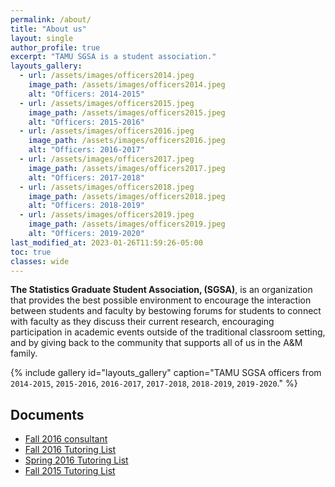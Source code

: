 ```yaml
---
permalink: /about/
title: "About us"
layout: single
author_profile: true
excerpt: "TAMU SGSA is a student association."
layouts_gallery:
  - url: /assets/images/officers2014.jpeg
    image_path: /assets/images/officers2014.jpeg
    alt: "Officers: 2014-2015"
  - url: /assets/images/officers2015.jpeg
    image_path: /assets/images/officers2015.jpeg
    alt: "Officers: 2015-2016"
  - url: /assets/images/officers2016.jpeg
    image_path: /assets/images/officers2016.jpeg
    alt: "Officers: 2016-2017"
  - url: /assets/images/officers2017.jpeg
    image_path: /assets/images/officers2017.jpeg
    alt: "Officers: 2017-2018"
  - url: /assets/images/officers2018.jpeg
    image_path: /assets/images/officers2018.jpeg
    alt: "Officers: 2018-2019"
  - url: /assets/images/officers2019.jpeg
    image_path: /assets/images/officers2019.jpeg
    alt: "Officers: 2019-2020"
last_modified_at: 2023-01-26T11:59:26-05:00
toc: true
classes: wide
---
```


**The Statistics Graduate Student Association, (SGSA)**, is an organization that provides the best possible environment to encourage the interaction between students and faculty by bestowing forums for students to connect with faculty as they discuss their current research, encouraging participation in academic events outside of the traditional classroom setting, and by giving back to the community that supports all of us in the A&M family.

{% include gallery id="layouts_gallery" caption="TAMU SGSA officers from `2014-2015`, `2015-2016`, `2016-2017`, `2017-2018`, `2018-2019`, `2019-2020`." %}

## Documents

- [Fall 2016 consultant](/assets/files/fall2016consultant.pdf)
- [Fall 2016 Tutoring List](/assets/files/fall2016tutor.pdf)
- [Spring 2016 Tutoring List](/assets/files/spring2016tutor.pdf)
- [Fall 2015 Tutoring List](/assets/files/fall2015tutor.pdf)

